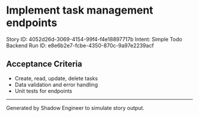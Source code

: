 # Implement task management endpoints

Story ID: 4052d26d-3069-4154-99f4-f4e18897717b
Intent: Simple Todo Backend
Run ID: e8e6b2e7-fcbe-4350-870c-9a97e2239acf

## Acceptance Criteria
- Create, read, update, delete tasks
- Data validation and error handling
- Unit tests for endpoints

---
Generated by Shadow Engineer to simulate story output.
